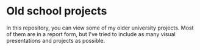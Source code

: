 # Old school projects
In this repository, you can view some of my older university projects. Most of them are in a report form, but I've tried to include as many visual presentations and projects as possible.
